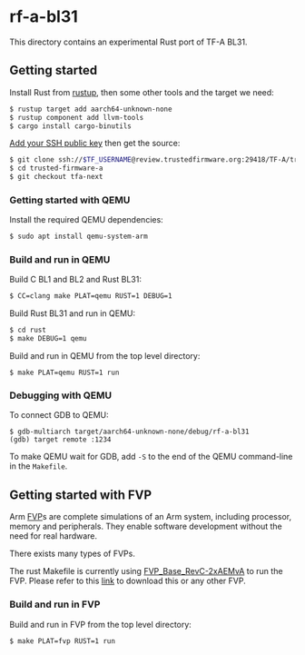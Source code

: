 # rf-a-bl31

This directory contains an experimental Rust port of TF-A BL31.

## Getting started

Install Rust from [rustup](https://rustup.rs/), then some other tools and the target we need:

```sh
$ rustup target add aarch64-unknown-none
$ rustup component add llvm-tools
$ cargo install cargo-binutils
```

[Add your SSH public key](https://review.trustedfirmware.org/settings/#SSHKeys) then get the source:

```sh
$ git clone ssh://$TF_USERNAME@review.trustedfirmware.org:29418/TF-A/trusted-firmware-a
$ cd trusted-firmware-a
$ git checkout tfa-next
```

### Getting started with QEMU

Install the required QEMU dependencies:

```sh
$ sudo apt install qemu-system-arm
```

### Build and run in QEMU

Build C BL1 and BL2 and Rust BL31:

```sh
$ CC=clang make PLAT=qemu RUST=1 DEBUG=1
```

Build Rust BL31 and run in QEMU:

```sh
$ cd rust
$ make DEBUG=1 qemu
```

Build and run in QEMU from the top level directory:

```
$ make PLAT=qemu RUST=1 run
```

### Debugging with QEMU

To connect GDB to QEMU:

```
$ gdb-multiarch target/aarch64-unknown-none/debug/rf-a-bl31
(gdb) target remote :1234
```

To make QEMU wait for GDB, add `-S` to the end of the QEMU command-line in the `Makefile`.

## Getting started with FVP

Arm [FVP](https://trustedfirmware-a.readthedocs.io/en/latest/glossary.html#term-FVP)s are complete
simulations of an Arm system, including processor, memory and peripherals. They enable software
development without the need for real hardware.

There exists many types of FVPs.

The rust Makefile is currently using
[FVP_Base_RevC-2xAEMvA](https://git.trustedfirmware.org/plugins/gitiles/ci/tf-a-ci-scripts.git/+/refs/heads/master/model/base-aemv8a.sh)
to run the FVP. Please refer to this [link](https://developer.arm.com/Tools%20and%20Software/Fixed%20Virtual%20Platforms)
to download this or any other FVP.

### Build and run in FVP

Build and run in FVP from the top level directory:

```
$ make PLAT=fvp RUST=1 run
```
